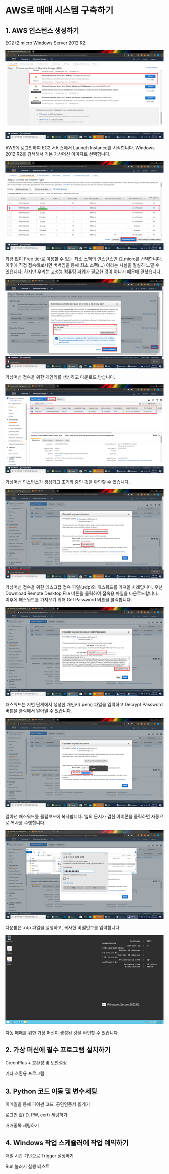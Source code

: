 # AWS로 매매 시스템 구축하기

## 1. AWS 인스턴스 생성하기
EC2 t2.micro Windows Server 2012 R2

![implementation_01](../resources/implementation/implementation_01_windows2012R2.png)

AWS에 로그인하여 EC2 서비스에서 Launch Instance를 시작합니다. Windows 2012 R2를 검색해서 기본 가상머신 이미지로 선택합니다.

![implementation_02](../resources/implementation/implementation_02_t2micro.png)

과금 없이 Free tier로 이용할 수 있는 최소 스펙의 인스턴스인 t2.micro를 선택합니다. 이후에 직접 접속해보시면 버벅임을 통해 최소 스펙(...) 이라는 사실을 절실히 느낄 수 있습니다. 하지만 우리는 고성능 컴퓨팅 파워가 필요한 것이 아니기 때문에 괜찮습니다.

![implementation_03](../resources/implementation/implementation_03_keypair.png)

가상머신 접속을 위한 개인키를 생성하고 다운로드 받습니다.

![implementation_04](../resources/implementation/implementation_04_instance.png)

가상머신 인스턴스가 생성되고 초기화 중인 것을 확인할 수 있습니다.

![implementation_05](../resources/implementation/implementation_05_remotedesktop.png)

가상머신 접속을 위한 데스크탑 접속 파일(.rdp)와 패스워드를 가져올 차례입니다. 우선 Download Remote Desktop File 버튼을 클릭하여 접속용 파일을 다운로드합니다. 이후에 패스워드를 가져오기 위해 Get Password 버튼을 클릭합니다.

![implementation_06](../resources/implementation/implementation_06_getpw.png)

패스워드는 저번 단계에서 생성한 개인키(.pem) 파일을 입력하고 Decrypt Password 버튼을 클릭해서 알아낼 수 있습니다.

![implementation_07](../resources/implementation/implementation_07_pw.png)

알아낸 패스워드를 클립보드에 복사합니다. 옆의 문서가 겹친 아이콘을 클릭하면 자동으로 복사를 수행합니다.

![implementation_08](../resources/implementation/implementation_08_connect.png)

다운받은 .rdp 파일을 실행하고, 복사한 비밀번호를 입력합니다.

![implementation_09](../resources/implementation/implementation_09_ec2start.png)

자동 매매를 위한 가상 머신이 생성된 것을 확인할 수 있습니다.

## 2. 가상 머신에 필수 프로그램 설치하기
CreonPlus + 호환성 및 보안설정

기타 호환용 프로그램

## 3. Python 코드 이동 및 변수세팅
이메일을 통해 파이썬 코드, 공인인증서 옮기기

로그인 값(ID, PW, cert) 세팅하기

매매종목 세팅하기

## 4. Windows 작업 스케쥴러에 작업 예약하기
매일 시간 기반으로 Trigger 설정하기

Run 눌러서 실행 테스트
